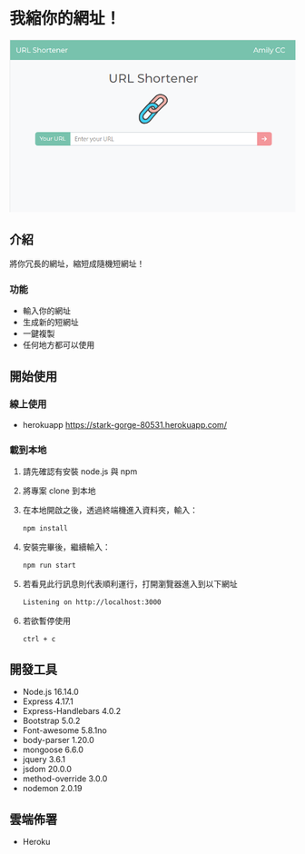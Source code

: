 # 我縮你的網址！

![Index page about Url Shortener](./public/image/readme.png)

## 介紹

將你冗長的網址，縮短成隨機短網址！

### 功能

- 輸入你的網址
- 生成新的短網址
- 一鍵複製
- 任何地方都可以使用

## 開始使用

### 線上使用

- herokuapp https://stark-gorge-80531.herokuapp.com/

### 載到本地

1. 請先確認有安裝 node.js 與 npm
2. 將專案 clone 到本地
3. 在本地開啟之後，透過終端機進入資料夾，輸入：

   ```bash
   npm install
   ```

4. 安裝完畢後，繼續輸入：

   ```bash
   npm run start
   ```

5. 若看見此行訊息則代表順利運行，打開瀏覽器進入到以下網址

   ```bash
   Listening on http://localhost:3000
   ```

6. 若欲暫停使用

   ```bash
   ctrl + c
   ```

## 開發工具

- Node.js 16.14.0
- Express 4.17.1
- Express-Handlebars 4.0.2
- Bootstrap 5.0.2
- Font-awesome 5.8.1no
- body-parser 1.20.0
- mongoose 6.6.0
- jquery 3.6.1
- jsdom 20.0.0
- method-override 3.0.0
- nodemon 2.0.19

## 雲端佈署

- Heroku
